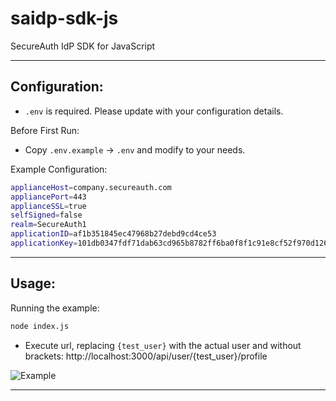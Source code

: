 # saidp-sdk-js

SecureAuth IdP SDK for JavaScript

---
## Configuration:

* `.env` is required. Please update with your configuration details.

Before First Run:
- Copy `.env.example` -> `.env` and modify to your needs.

Example Configuration:
```zsh
applianceHost=company.secureauth.com
appliancePort=443
applianceSSL=true
selfSigned=false
realm=SecureAuth1
applicationID=af1b351845ec47968b27debd9cd4ce53
applicationKey=101db0347fdf71dab63cd965b8782ff6ba0f8f1c91e8cf52f970d1267e0fb453
```

---
## Usage:

Running the example:
```zsh
node index.js
```

* Execute url, replacing `{test_user}` with the actual user and without brackets: http://localhost:3000/api/user/{test_user}/profile

![Example](/images/example.png)

---